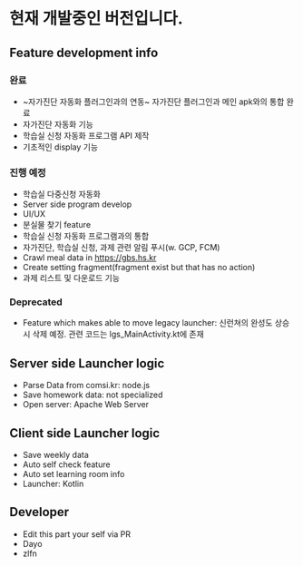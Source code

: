 현재 개발중인 버전입니다.
==========================

## Feature development info
### 완료

 - ~자가진단 자동화 플러그인과의 연동~ 자가진단 플러그인과 메인 apk와의 통합 완료
 - 자가진단 자동화 기능
 - 학습실 신청 자동화 프로그램 API 제작
 - 기초적인 display 기능

### 진행 예정

 - 학습실 다중신청 자동화
 - Server side program develop
 - UI/UX
 - 분실물 찾기 feature
 - 학습실 신청 자동화 프로그램과의 통합
 - 자가진단, 학습실 신청, 과제 관련 알림 푸시(w. GCP, FCM)
 - Crawl meal data in https://gbs.hs.kr
 - Create setting fragment(fragment exist but that has no action)
 - 과제 리스트 및 다운로드 기능

### Deprecated

 - Feature which makes able to move legacy launcher: 신런쳐의 완성도 상승시 삭제 예정. 관련 코드는 lgs_MainActivity.kt에 존재

## Server side Launcher logic
 - Parse Data from comsi.kr: node.js
 - Save homework data: not specialized
 - Open server: Apache Web Server

## Client side Launcher logic
 - Save weekly data
 - Auto self check feature
 - Auto set learning room info
 - Launcher: Kotlin

## Developer
 - Edit this part your self via PR
 - Dayo
 - zlfn
